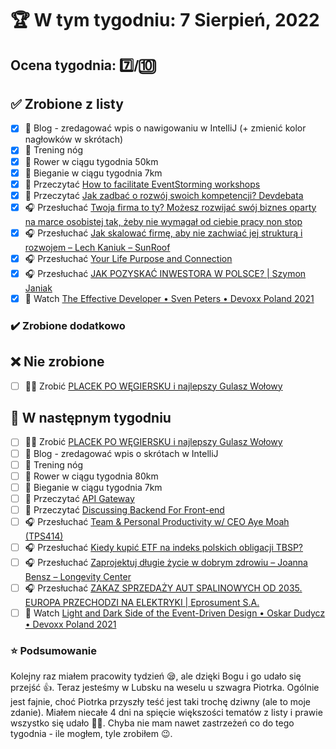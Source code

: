 # 🏆 W tym tygodniu: 7 Sierpień, 2022

## Ocena tygodnia: 7️⃣/🔟

## ✅ Zrobione z listy
- [x] 📝 Blog - zredagować wpis o nawigowaniu w IntelliJ (+ zmienić kolor nagłowków w skrótach)
- [x] 🦵 Trening nóg
- [x] 🚴 Rower w ciągu tygodnia 50km
- [x] 🏃 Bieganie w ciągu tygodnia 7km
- [x] 📗 Przeczytać [How to facilitate EventStorming workshops](https://blog.allegro.tech/2022/07/event-storming-workshops.html)
- [x] 📗 Przeczytać [Jak zadbać o rozwój swoich kompetencji? Devdebata](https://geek.justjoin.it/jak-zadbac-o-rozwoj-swoich-kompetencji-devdebata)
- [x] 🎧 Przesłuchać [Twoja firma to ty? Możesz rozwijać swój biznes oparty na marce osobistej tak, żeby nie wymagał od ciebie pracy non stop](https://malawielkafirma.pl/jak-rozwijac-firme-oparta-na-marce-osobistej/)
- [x] 🎧 Przesłuchać [Jak skalować firmę, aby nie zachwiać jej strukturą i rozwojem – Lech Kaniuk – SunRoof](https://zaprojektujswojezycie.pl/jak-skalowac-firme-aby-nie-zachwiac-jej-struktura-i-rozwojem-lech-kaniuk-sunroof/)
- [x] 🎧 Przesłuchać [Your Life Purpose and Connection](https://effortlessenglishshow.com/your-life-purpose-and-connection)
- [x] 🎧 Przesłuchać [JAK POZYSKAĆ INWESTORA W POLSCE? | Szymon Janiak](https://youtu.be/_7wTPQL2weo)
- [x] 🎥 Watch [The Effective Developer • Sven Peters • Devoxx Poland 2021](https://youtu.be/9Di2QWQ7GRM)

### ✔️ Zrobione dodatkowo

## ❌ Nie zrobione
- [ ] 👨‍🍳 Zrobić [PLACEK PO WĘGIERSKU i najlepszy Gulasz Wołowy](https://youtu.be/3VzPFiF8mxY)

## 📝 W następnym tygodniu
- [ ] 👨‍🍳 Zrobić [PLACEK PO WĘGIERSKU i najlepszy Gulasz Wołowy](https://youtu.be/3VzPFiF8mxY)
- [ ] 📝 Blog - zredagować wpis o skrótach w IntelliJ
- [ ] 🦵 Trening nóg
- [ ] 🚴 Rower w ciągu tygodnia 80km
- [ ] 🏃 Bieganie w ciągu tygodnia 7km
- [ ] 📗 Przeczytać [API Gateway](https://java-design-patterns.com/patterns/api-gateway/)
- [ ] 📗 Przeczytać [Discussing Backend For Front-end](https://blog.frankel.ch/backend-for-frontend/)
- [ ] 🎧 Przesłuchać [Team & Personal Productivity w/ CEO Aye Moah (TPS414)](https://www.asianefficiency.com/podcasts/414-aye-moah/)
- [ ] 🎧 Przesłuchać [Kiedy kupić ETF na indeks polskich obligacji TBSP?](https://inwestomat.eu/kiedy-kupic-etf-na-indeks-polskich-obligacji-tbsp/)
- [ ] 🎧 Przesłuchać [Zaprojektuj długie życie w dobrym zdrowiu – Joanna Bensz – Longevity Center](https://zaprojektujswojezycie.pl/zaprojektuj-dlugie-zycie-w-dobrym-zdrowiu-joanna-bensz-longevity-center/)
- [ ] 🎧 Przesłuchać [ZAKAZ SPRZEDAŻY AUT SPALINOWYCH OD 2035. EUROPA PRZECHODZI NA ELEKTRYKI | Eprosument S.A.](https://youtu.be/GSdon85URCk)
- [ ] 🎥 Watch [Light and Dark Side of the Event-Driven Design • Oskar Dudycz • Devoxx Poland 2021](https://youtu.be/0pYmuk0-N_4)

### ⭐ Podsumowanie
Kolejny raz miałem pracowity tydzień 😪, ale dzięki Bogu i go udało się przejść 👍. Teraz jesteśmy w Lubsku na weselu u szwagra Piotrka. Ogólnie jest fajnie, choć Piotrka przyszły teść jest taki trochę dziwny (ale to moje zdanie). Miałem niecałe 4 dni na spięcie większości tematów z listy i prawie wszystko się udało 👏🤜. Chyba nie mam nawet zastrzeżeń co do tego tygodnia - ile mogłem, tyle zrobiłem 😉.
